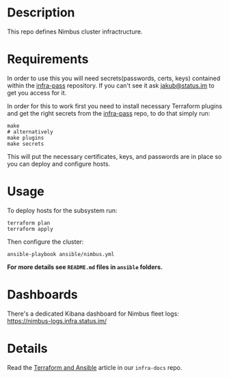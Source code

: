 # Description

This repo defines Nimbus cluster infractructure.

# Requirements

In order to use this you will need secrets(passwords, certs, keys) contained within the [infra-pass](https://github.com/status-im/infra-pass) repository. If you can't see it ask jakub@status.im to get you access for it.

In order for this to work first you need to install necessary Terraform plugins and get the right secrets from the [infra-pass](https://github.com/status-im/infra-pass) repo, to do that simply run:
```
make
# alternatively
make plugins
make secrets
```
This will put the necessary certificates, keys, and passwords are in place so you can deploy and configure hosts.

# Usage

To deploy hosts for the subsystem run:
```
terraform plan
terraform apply
```
Then configure the cluster:
```
ansible-playbook ansible/nimbus.yml
```

__For more details see `README.md` files in `ansible` folders.__

# Dashboards

There's a dedicated Kibana dashboard for Nimbus fleet logs: https://nimbus-logs.infra.status.im/

# Details

Read the [Terraform and Ansible](https://github.com/status-im/infra-docs/blob/master/articles/ansible_terraform.md) article in our `infra-docs` repo.
